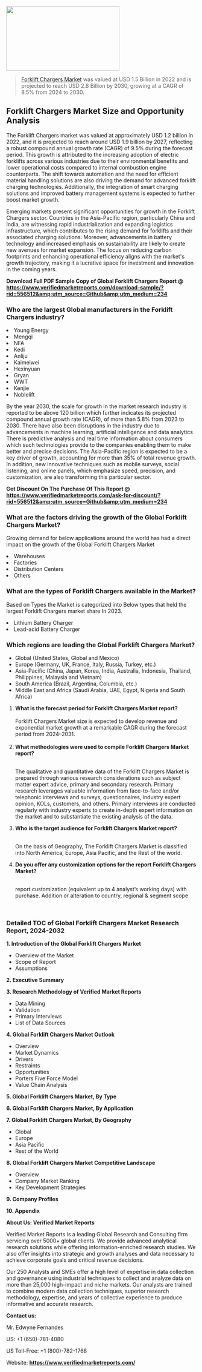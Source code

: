 
<img src="https://ffe5etoiles.com/wp-content/uploads/2024/12/MST1-300x171.png" alt="" width="300" height="171" class="alignnone size-medium wp-image-20088" /><blockquote><p><p><a href="https://www.verifiedmarketreports.com/download-sample/?rid=556512&utm_source=Github&utm_medium=234" target="_blank">Forklift Chargers Market</a> was valued at USD 1.5 Billion in 2022 and is projected to reach USD 2.8 Billion by 2030, growing at a CAGR of 8.5% from 2024 to 2030.</p></blockquote><p><h2>Forklift Chargers Market Size and Opportunity Analysis</h2><p>The Forklift Chargers market was valued at approximately USD 1.2 billion in 2022, and it is projected to reach around USD 1.9 billion by 2027, reflecting a robust compound annual growth rate (CAGR) of 9.5% during the forecast period. This growth is attributed to the increasing adoption of electric forklifts across various industries due to their environmental benefits and lower operational costs compared to internal combustion engine counterparts. The shift towards automation and the need for efficient material handling solutions are also driving the demand for advanced forklift charging technologies. Additionally, the integration of smart charging solutions and improved battery management systems is expected to further boost market growth.</p><p>Emerging markets present significant opportunities for growth in the Forklift Chargers sector. Countries in the Asia-Pacific region, particularly China and India, are witnessing rapid industrialization and expanding logistics infrastructure, which contributes to the rising demand for forklifts and their associated charging solutions. Moreover, advancements in battery technology and increased emphasis on sustainability are likely to create new avenues for market expansion. The focus on reducing carbon footprints and enhancing operational efficiency aligns with the market's growth trajectory, making it a lucrative space for investment and innovation in the coming years.</p></p><p class=""><strong>Download Full PDF Sample Copy of Global Forklift Chargers Report @ <a href="https://www.verifiedmarketreports.com/download-sample/?rid=556512&amp;utm_source=Github&amp;utm_medium=234" target="_blank">https://www.verifiedmarketreports.com/download-sample/?rid=556512&amp;utm_source=Github&amp;utm_medium=234</a></strong></p><h3 id="" class="">Who are the largest Global manufacturers in the Forklift Chargers industry?</h3><p><li>Young Energy</li><li> Mengqi</li><li> NFA</li><li> Kedi</li><li> Anliju</li><li> Kaimeiwei</li><li> Hexinyuan</li><li> Gryan</li><li> WWT</li><li> Kenjie</li><li> Noblelift</li></p><div class=""><div class="" dir="" data-message-author-role="" data-message-id="" data-message-model-slug=""><div class=""><div class=""><div class=""><div class="" dir="" data-message-author-role="" data-message-id="" data-message-model-slug=""><div class=""><div class=""><p>By the year 2030, the scale for growth in the market research industry is reported to be above 120 billion which further indicates its projected compound annual growth rate (CAGR), of more than 5.8% from 2023 to 2030. There have also been disruptions in the industry due to advancements in machine learning, artificial intelligence and data analytics There is predictive analysis and real time information about consumers which such technologies provide to the companies enabling them to make better and precise decisions. The Asia-Pacific region is expected to be a key driver of growth, accounting for more than 35% of total revenue growth. In addition, new innovative techniques such as mobile surveys, social listening, and online panels, which emphasize speed, precision, and customization, are also transforming this particular sector.</p><p><strong>Get Discount On The Purchase Of This Report @&nbsp; <a href="https://www.verifiedmarketreports.com/ask-for-discount/?rid=556512&amp;utm_source=Github&amp;utm_medium=234" target="_blank">https://www.verifiedmarketreports.com/ask-for-discount/?rid=556512&amp;utm_source=Github&amp;utm_medium=234</a></strong></p></div></div></div></div></div></div></div></div><h3 id="" class="">What are the factors driving the growth of the Global Forklift Chargers Market?</h3><p id="" class="">Growing demand for below applications around the world has had a direct impact on the growth of the Global Forklift Chargers Market</p><p id="" class=""><li>Warehouses</li><li> Factories</li><li> Distribution Centers</li><li> Others</li></p><h3 id="" class="">What are the types of Forklift Chargers available in the Market?</h3><p id="" class="">Based on Types the Market is categorized into Below types that held the largest Forklift Chargers market share In 2023.</p><p id="" class=""><li>Lithium Battery Charger</li><li> Lead-acid Battery Charger</li></p><h3 id="" class="">Which regions are leading the Global Forklift Chargers Market?</h3><ul><li>Global (United States, Global and Mexico)</li><li>Europe (Germany, UK, France, Italy, Russia, Turkey, etc.)</li><li>Asia-Pacific (China, Japan, Korea, India, Australia, Indonesia, Thailand, Philippines, Malaysia and Vietnam)</li><li>South America (Brazil, Argentina, Columbia, etc.)</li><li>Middle East and Africa (Saudi Arabia, UAE, Egypt, Nigeria and South Africa)</li></ul><p><ol><li><strong>What is the forecast period for Forklift Chargers Market report?<br /></strong><br /><span data-sheets-root="1" data-sheets-value="{&quot;1&quot;:2,&quot;2&quot;:&quot;XXXX size is expected to develop revenue and exponential market growth at a remarkable CAGR during the forecast period from 2024&ndash;2030.&quot;}" data-sheets-userformat="{&quot;2&quot;:12674,&quot;4&quot;:{&quot;1&quot;:2,&quot;2&quot;:16776960},&quot;10&quot;:2,&quot;11&quot;:0,&quot;15&quot;:&quot;Arial&quot;,&quot;16&quot;:12}">Forklift Chargers Market size is expected to develop revenue and exponential market growth at a remarkable CAGR during the forecast period from 2024&ndash;2031.</span><br /><br /></li><li><strong>What methodologies were used to compile Forklift Chargers Market report?<br /><br /></strong><p>The qualitative and quantitative data of the&nbsp;Forklift Chargers Market is prepared through various research considerations such as subject matter expert advice, primary and secondary research. Primary research leverages valuable information from face-to-face and/or telephonic interviews and surveys, questionnaires, industry expert opinion, KOLs, customers, and others. Primary interviews are conducted regularly with industry experts to create in-depth expert information on the market and to substantiate the existing analysis of the data.&nbsp;</p></li><li><strong>Who is the target audience for Forklift Chargers Market report?<br /><br /></strong><p>On the basis of Geography, The&nbsp;Forklift Chargers Market is classified into North America, Europe, Asia Pacific, and the Rest of the world.</p></li><li><strong>Do you offer any customization options for the report Forklift Chargers Market?<br /><br /></strong><p>report customization (equivalent up to 4 analyst&rsquo;s working days) with purchase. Addition or alteration to country, regional &amp; segment scope</p><p>&nbsp;</p></li></ol></p><h3 id="" class="">Detailed TOC of Global Forklift Chargers Market Research Report, 2024-2032</h3><p id="" class=""><strong>1. Introduction of the Global Forklift Chargers Market</strong></p><ul><li>Overview of the Market</li><li>Scope of Report</li><li>Assumptions</li></ul><p id="" class=""><strong>2. Executive Summary</strong></p><p id="" class=""><strong>3. Research Methodology of&nbsp;Verified Market Reports</strong></p><ul><li>Data Mining</li><li>Validation</li><li>Primary Interviews</li><li>List of Data Sources</li></ul><p id="" class=""><strong>4. Global Forklift Chargers Market Outlook</strong></p><ul><li>Overview</li><li>Market Dynamics</li><li>Drivers</li><li>Restraints</li><li>Opportunities</li><li>Porters Five Force Model</li><li>Value Chain Analysis</li></ul><p id="" class=""><strong>5. Global Forklift Chargers Market, By&nbsp;Type</strong></p><p id="" class=""><strong>6. Global Forklift Chargers Market, By Application</strong></p><p id="" class=""><strong>7. Global Forklift Chargers Market, By Geography</strong></p><ul><li>Global</li><li>Europe</li><li>Asia Pacific</li><li>Rest of the World</li></ul><p id="" class=""><strong>8. Global Forklift Chargers Market Competitive Landscape</strong></p><ul><li>Overview</li><li>Company Market Ranking</li><li>Key Development Strategies</li></ul><p id="" class=""><strong>9. Company Profiles</strong></p><p id="" class=""><strong>10. Appendix</strong></p><p id="" class=""><strong>About Us: Verified Market Reports</strong></p><p id="" class="">Verified Market Reports is a leading Global Research and Consulting firm servicing over 5000+ global clients. We provide advanced analytical research solutions while offering information-enriched research studies. We also offer insights into strategic and growth analyses and data necessary to achieve corporate goals and critical revenue decisions.</p><p id="" class="">Our 250 Analysts and SMEs offer a high level of expertise in data collection and governance using industrial techniques to collect and analyze data on more than 25,000 high-impact and niche markets. Our analysts are trained to combine modern data collection techniques, superior research methodology, expertise, and years of collective experience to produce informative and accurate research.</p><p id="" class=""><strong>Contact us:</strong></p><p id="" class="">Mr. Edwyne Fernandes</p><p id="" class="">US: +1 (650)-781-4080</p><p id="" class="">US Toll-Free: +1 (800)-782-1768</p><p id="" class="">Website: <a target="" data-test-app-aware-link=""><strong>https://www.verifiedmarketreports.com/</strong></a></p>
